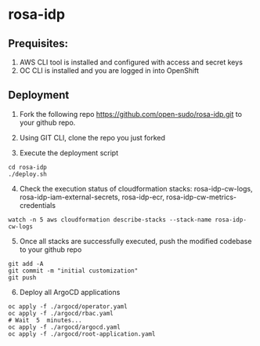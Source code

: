 # rosa-idp

## Prequisites:
1) AWS CLI tool is installed and configured with access and secret keys
2) OC CLI is installed and you are logged in into OpenShift

## Deployment

1) Fork the following repo https://github.com/open-sudo/rosa-idp.git to your github repo.
2) Using GIT CLI, clone the repo you just forked

3) Execute the deployment script

```shell
cd rosa-idp
./deploy.sh 
```

4) Check the execution status of cloudformation stacks: rosa-idp-cw-logs, rosa-idp-iam-external-secrets, rosa-idp-ecr, rosa-idp-cw-metrics-credentials 
 
```shell
watch -n 5 aws cloudformation describe-stacks --stack-name rosa-idp-cw-logs
```

5) Once all stacks are successfully executed, push the modified codebase to your github repo
```shell
git add -A
git commit -m "initial customization"
git push
```
6) Deploy all ArgoCD applications

```shell
oc apply -f ./argocd/operator.yaml
oc apply -f ./argocd/rbac.yaml
# Wait  5  minutes...
oc apply -f ./argocd/argocd.yaml
oc apply -f ./argocd/root-application.yaml
```
